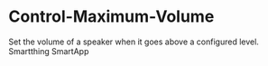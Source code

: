 # Control-Maximum-Volume
Set the volume of a speaker when it goes above a configured level. Smartthing SmartApp
